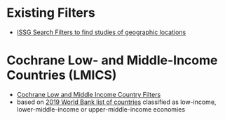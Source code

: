 # Existing Filters

* [ISSG Search Filters to find studies of geographic locations](https://sites.google.com/a/york.ac.uk/issg-search-filters-resource/home/geography?authuser=0)

# Cochrane Low- and Middle-Income Countries (LMICS)

* [Cochrane Low and Middle Income Country Filters](https://epoc.cochrane.org/lmic-filters)
 * based on [2019 World Bank list of countries](http://data.worldbank.org/about/country-classifications) classified as low-income, lower-middle-income or upper-middle-income economies
